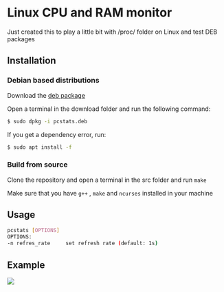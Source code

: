# Linux CPU and RAM monitor
Just created this to play a little bit with /proc/ folder on Linux and test DEB packages
## Installation
### Debian based distributions 
Download the [deb package](https://github.com/001roc20/pcstats/releases)

Open a terminal in the download folder and run the following command:
```bash
$ sudo dpkg -i pcstats.deb
```
If you get a dependency error, run:
```bash
$ sudo apt install -f
```
### Build from source
Clone the repository and open a terminal in the src folder and run ```make```

Make sure that you have ```g++``` , ```make``` and ```ncurses``` installed in your machine
## Usage
```bash
pcstats [OPTIONS]
OPTIONS:
-n refres_rate     set refresh rate (default: 1s)
```
## Example
<img src="https://media.giphy.com/media/fDDdnVPz1PcK7vMHys/giphy.gif">

